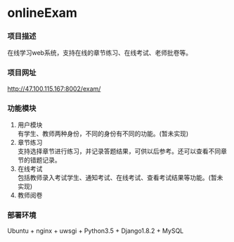 # onlineExam

### 项目描述
在线学习web系统，支持在线的章节练习、在线考试、老师批卷等。
### 项目网址
http://47.100.115.167:8002/exam/
### 功能模块
1. 用户模块<br>
  有学生、教师两种身份，不同的身份有不同的功能。(暂未实现)<br>
2. 章节练习<br>
  支持选择章节进行练习，并记录答题结果，可供以后参考。还可以查看不同章节的错题记录。<br>
3. 在线考试<br>
  包括教师录入考试学生、通知考试、在线考试、查看考试结果等功能。(暂未实现)<br>
4. 教师阅卷
### 部署环境
Ubuntu + nginx + uwsgi + Python3.5 + Django1.8.2 + MySQL
